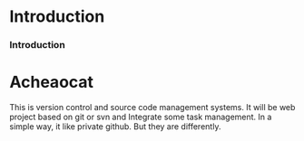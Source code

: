 Introduction
============
### Introduction
# Acheaocat
This is version control and source code management systems. It will be web project based on git or svn and Integrate some task management. In a simple way, it like private github. But they are differently.
